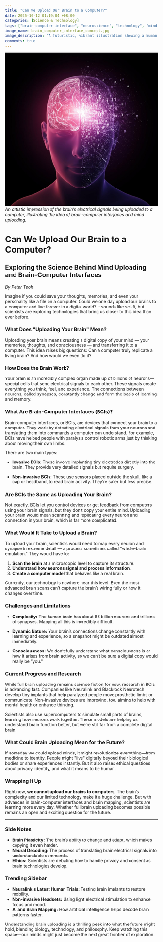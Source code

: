 ```yaml
---
title: "Can We Upload Our Brain to a Computer?"
date: 2025-10-12 01:19:04 +08:00
categories: [Science & Technology]
tags: ["brain-computer interface", "neuroscience", "technology", "mind uploading", "future tech"]
image_name: brain_computer_interface_concept.jpg
image_description: "A futuristic, vibrant illustration showing a human head with half of the brain digitally scanning or transforming into glowing data streams flowing into a computer or cloud, symbolizing brain-computer interface and brain uploading concepts."
comments: true
---
```



![An artistic impression of the brain’s electrical signals being uploaded to a computer, illustrating the idea of brain-computer interfaces and mind uploading.](/assets/images/brain_computer_interface_concept.jpg)
*An artistic impression of the brain’s electrical signals being uploaded to a computer, illustrating the idea of brain-computer interfaces and mind uploading.*

<!-- Image Description: A futuristic, vibrant illustration showing a human head with half of the brain digitally scanning or transforming into glowing data streams flowing into a computer or cloud, symbolizing brain-computer interface and brain uploading concepts. -->


# Can We Upload Our Brain to a Computer?

## Exploring the Science Behind Mind Uploading and Brain-Computer Interfaces

*By Peter Teoh*

Imagine if you could save your thoughts, memories, and even your personality like a file on a computer. Could we one day upload our brains to a computer and live forever in a digital world? It sounds like sci-fi, but scientists are exploring technologies that bring us closer to this idea than ever before.

### What Does "Uploading Your Brain" Mean?
Uploading your brain means creating a digital copy of your mind — your memories, thoughts, and consciousness — and transferring it to a computer. This idea raises big questions: Can a computer truly replicate a living brain? And how would we even do it?

### How Does the Brain Work?
Your brain is an incredibly complex organ made up of billions of neurons—special cells that send electrical signals to each other. These signals create everything you think, feel, and experience. The connections between neurons, called synapses, constantly change and form the basis of learning and memory.

### What Are Brain-Computer Interfaces (BCIs)?
Brain-computer interfaces, or BCIs, are devices that connect your brain to a computer. They work by detecting electrical signals from your neurons and translating them into commands a computer can understand. For example, BCIs have helped people with paralysis control robotic arms just by thinking about moving their own limbs.

There are two main types:

- **Invasive BCIs**: These involve implanting tiny electrodes directly into the brain. They provide very detailed signals but require surgery.

- **Non-invasive BCIs**: These use sensors placed outside the skull, like a cap or headband, to read brain activity. They’re safer but less precise.

### Are BCIs the Same as Uploading Your Brain?
Not exactly. BCIs let you control devices or get feedback from computers using your brain signals, but they don’t copy your entire mind. Uploading your brain would mean scanning and replicating every neuron and connection in your brain, which is far more complicated.

### What Would It Take to Upload a Brain?
To upload your brain, scientists would need to map every neuron and synapse in extreme detail — a process sometimes called "whole-brain emulation." They would have to:

1. **Scan the brain** at a microscopic level to capture its structure.
2. **Understand how neurons signal and process information.**
3. **Create a computer model** that behaves like a real brain.

Currently, our technology is nowhere near this level. Even the most advanced brain scans can’t capture the brain’s wiring fully or how it changes over time.

### Challenges and Limitations
- **Complexity:** The human brain has about 86 billion neurons and trillions of synapses. Mapping all this is incredibly difficult.

- **Dynamic Nature:** Your brain’s connections change constantly with learning and experience, so a snapshot might be outdated almost immediately.

- **Consciousness:** We don’t fully understand what consciousness is or how it arises from brain activity, so we can’t be sure a digital copy would really be "you."

### Current Progress and Research
While full brain uploading remains science fiction for now, research in BCIs is advancing fast. Companies like Neuralink and Blackrock Neurotech develop tiny implants that help paralyzed people move prosthetic limbs or communicate. Non-invasive devices are improving, too, aiming to help with mental health or enhance thinking.

Scientists also use supercomputers to simulate small parts of brains, learning how neurons work together. These models are helping us understand brain function better, but we’re still far from a complete digital brain.

### What Could Brain Uploading Mean for the Future?
If someday we could upload minds, it might revolutionize everything—from medicine to identity. People might "live" digitally beyond their biological bodies or share experiences instantly. But it also raises ethical questions about privacy, identity, and what it means to be human.

### Wrapping It Up
Right now, **we cannot upload our brains to computers**. The brain’s complexity and our limited technology make it a huge challenge. But with advances in brain-computer interfaces and brain mapping, scientists are learning more every day. Whether full brain uploading becomes possible remains an open and exciting question for the future.

---

### Side Notes
- **Brain Plasticity:** The brain’s ability to change and adapt, which makes copying it even harder.
- **Neural Decoding:** The process of translating brain electrical signals into understandable commands.
- **Ethics:** Scientists are debating how to handle privacy and consent as brain technologies develop.

### Trending Sidebar
- **Neuralink's Latest Human Trials:** Testing brain implants to restore mobility.
- **Non-invasive Headsets:** Using light electrical stimulation to enhance focus and mood.
- **AI and Brain Mapping:** How artificial intelligence helps decode brain patterns faster.

Understanding brain uploading is a thrilling peek into what the future might hold, blending biology, technology, and philosophy. Keep watching this space—our minds might just become the next great frontier of exploration.
